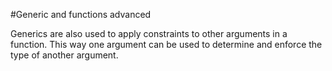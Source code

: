 #Generic and functions advanced

Generics are also used to apply constraints to other
arguments in a function.
This way one argument can be used to determine and
enforce the type of another argument.
